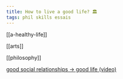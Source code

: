 ```yaml
---
title: How to live a good life? 🏛️ 
tags: phil skills essais
---
```


[[a-healthy-life]]

[[arts]]

[[philosophy]]

[good social relationships -> good life (video)](https://youtu.be/8KkKuTCFvzI?list=FLwnL1ngkxfNFBPIXpHm2A2A…)









